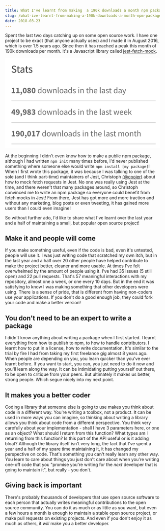 ```yaml
---
title: What I've learnt from making  a 190k downloads a month npm package
slug: /what-ive-learnt-from-making-a-190k-downloads-a-month-npm-package
date: 2018-03-23
---
```


Spent the last two days catching up on some open source work. I have one project to be exact (that anyone actually uses) and I made it in August 2016, which is over 1.5 years ago. Since then it has reached a peak this month of 190k downloads per month. It's a Javascript library called [jest-fetch-mock](https://www.npmjs.com/package/jest-fetch-mock).

![stats](./stats.png)

At the beginning I didn't even know how to make a public npm package, although I had written `npm init` many times before, I'd never published something where someone else would write `npm install [my package]`! When I first wrote this package, it was because I was talking to one of the sole (and I think part-time) maintainers of Jest, Christoph [(@cpojer)](https://twitter.com/cpojer) about how to mock fetch requests in Jest. No one was really using Jest at the time, and there weren't that many packages around, so Christoph convinced me to write an npm package so everyone could benefit from fetch mocks in Jest! From there, Jest has got more and more traction and without any marketing, blog posts or even tweeting, it has gained more users than I could even imagine!

So without further ado, I'd like to share what I've learnt over the last year and a half of maintaining a small, but popular open source project!

## Make it and people will come

If you make something useful, even if the code is bad, even it's untested, people will use it. I was just writing code that scratched my own itch, but in the last year and a half over 20 other people have helped contribute to make the project better, cleaner and more usable. At times I've felt overwhelmed by the amount of people using it. I've had 35 issues (5 still open) and 22 pull requests. That's 57 meaningful interactions with my repository, almost one a week, or one every 10 days. But in the end it was satisfying to know I was making something that other developers were using. There is a sense of pride, that is different from having non-coders use your applications. If you don't do a good enough job, they could fork your code and make a better version!

## You don't need to be an expert to write a package

I didn't know anything about writing a package when I first started. I learnt everything from how to publish to npm, to how to handle contributors. I learnt how to put in a license, how to write documentation. It's similar to the trial by fire I had from taking my first freelance gig almost 8 years ago. When people are depending on you, you learn quicker than you've ever learnt before. If you want to start, you can, you just need to do it now and you'll learn along the way. It can be intimidating putting yourself out there, to be open to critique from your peers. But ultimately it makes us better, strong people. Which segue nicely into my next point.

## It makes you a better coder

Coding a library that someone else is going to use makes you think about code in a different way. You're writing a toolbox, not a product. It can be used in more ways you can imagine, so thinking about writing a library allows you think about code from a different perspective. You think very carefully about your implementation - shall I have 3 parameters here, or one as an object? What should I return from this function? What types am I returning from this function? Is this part of the API useful or is it adding bloat? Although the library itself isn't very long, the fact that I've spent a year and a half of my spare time maintaining it, it has changed my perspective on code. That's something you can't really learn any other way. You learn to care about things you just don't care about when you're writing one-off code that you "promise you're writing for the _next_ developer that is going to maintain it", but really - you don't.

## Giving back is important

There's probably thousands of developers that use open source software to each person that actually writes meaningful contributions to the open source community. You can do it as much or as little as you want, but even a few hours a month is enough to maintain a stable open source project, or make pull requests on existing projects. And even if you don't enjoy it as much as others, it _will_ make you a better developer.

